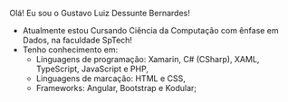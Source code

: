 Olá! Eu sou o Gustavo Luiz Dessunte Bernardes! 

- Atualmente estou Cursando Ciência da Computação com ênfase em Dados, na faculdade SpTech!
- Tenho conhecimento em:
  - Linguagens de programação: Xamarin, C# (CSharp), XAML, TypeScript, JavaScript e PHP,   
  - Linguagens de marcação: HTML e CSS,
  - Frameworks: Angular, Bootstrap e Kodular;
 
<!--
**gustavodessunte/gustavodessunte** is a ✨ _special_ ✨ repository because its `README.md` (this file) appears on your GitHub profile.

Here are some ideas to get you started:

- 🔭 I’m currently working on ...
- 🌱 I’m currently learning ...
- 👯 I’m looking to collaborate on ...
- 🤔 I’m looking for help with ...
- 💬 Ask me about ...
- 📫 How to reach me: ...
- 😄 Pronouns: ...
- ⚡ Fun fact: ...
-->
